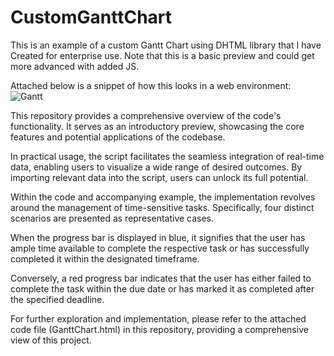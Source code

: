 # CustomGanttChart
This is an example of a custom Gantt Chart using DHTML library that I have Created for enterprise use. Note that this is a basic preview and could get more advanced with added JS.

Attached below is a snippet of how this looks in a web environment:
![Gantt](https://github.com/DivMeister/CustomGanttChart/assets/90267019/3f7956e6-31c1-4eec-91ce-c2700720e5b2)

This repository provides a comprehensive overview of the code's functionality. It serves as an introductory preview, showcasing the core features and potential applications of the codebase.

In practical usage, the script facilitates the seamless integration of real-time data, enabling users to visualize a wide range of desired outcomes. By importing relevant data into the script, users can unlock its full potential.

Within the code and accompanying example, the implementation revolves around the management of time-sensitive tasks. Specifically, four distinct scenarios are presented as representative cases.

When the progress bar is displayed in blue, it signifies that the user has ample time available to complete the respective task or has successfully completed it within the designated timeframe.

Conversely, a red progress bar indicates that the user has either failed to complete the task within the due date or has marked it as completed after the specified deadline.

For further exploration and implementation, please refer to the attached code file (GanttChart.html) in this repository, providing a comprehensive view of this project.
